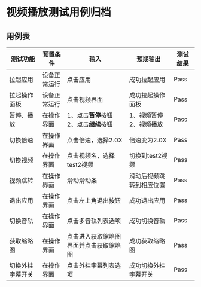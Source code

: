 # 视频播放测试用例归档

## 用例表

| 测试功能 |预置条件|输入|预期输出|测试结果|
|---|--------------------------------|------------------------------|------------------------|--------------------------------|
| 拉起应用 |设备正常运行|	点击应用	|成功拉起应用|Pass|
| 拉起操作面板 |设备正常运行|点击视频界面|成功拉起操作面板|Pass|
| 暂停、播放 |在操作界面 | 1、点击**暂停**按钮<br>2、点击**继续**按钮 |1、视频暂停<br>2、视频播放|Pass|
| 切换倍速 |在操作界面 | 点击倍速，选择2.0X | 倍速变为2.0X |Pass|
| 切换视频 | 在操作界面 | 点击视频名，选择test2视频 | 切换到test2视频 |Pass|
| 视频跳转 | 在操作界面 | 滑动滑动条 | 滑动后视频跳转到相应位置 |Pass|
| 退出应用 | 在操作界面 | 点击左上角退出按钮 | 成功退出应用|Pass|
| 切换音轨 | 在操作界面 | 点击多音轨列表选项 | 成功切换音轨|Pass|
| 获取缩略图  | 在操作界面 | 点击进入获取缩略图界面并点击获取缩略图 | 成功获取缩略图|Pass|
| 切换外挂字幕开关 | 在操作界面 | 点击外挂字幕列表选项    | 成功切换外挂字幕开关       |Pass|
